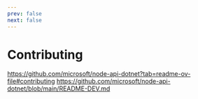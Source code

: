 ```yaml
---
prev: false
next: false
---
```


# Contributing

https://github.com/microsoft/node-api-dotnet?tab=readme-ov-file#contributing
https://github.com/microsoft/node-api-dotnet/blob/main/README-DEV.md
